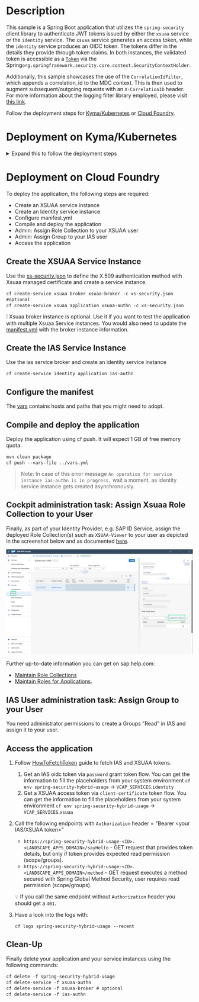 # Description
This sample is a Spring Boot application that utilizes the `spring-security` client library to authenticate JWT tokens issued by either the `xsuaa` service or the `identity` service. 
The `xsuaa` service generates an access token, while the `identity` service produces an OIDC token. 
The tokens differ in the details they provide through token claims. In both instances, 
the validated token is accessible as a [`Token`](/java-api/src/main/java/com/sap/cloud/security/token/Token.java) via the Spring`org.springframework.security.core.context.SecurityContextHolder`.

Additionally, this sample showcases the use of the `CorrelationIdFilter`, which appends a correlation_id to the MDC context. 
This is then used to augment subsequent/outgoing requests with an `X-CorrelationID` header. 
For more information about the logging filter library employed, please visit [this link](https://github.com/SAP/cf-java-logging-support/wiki/Instrumenting-Servlets).

Follow the deployment steps for [Kyma/Kubernetes](#deployment-on-kymakubernetes) or [Cloud Foundry](#deployment-on-cloud-foundry).

# Deployment on Kyma/Kubernetes
<details>
<summary>Expand this to follow the deployment steps</summary>

- Build docker image and push to repository
- Configure the deployment.yml
- Deploy the application
- Admin: Assign Role Collection to your XSUAA user
- Admin: Assign Group to your IAS user
- Access the application

## Build docker image and push to repository
```shell script
mvn spring-boot:build-image -Dspring-boot.build-image.imageName=<repositoryName>/<imageName>
docker push <repositoryName>/<imageName>
```
> This makes use of `Dockerfile`.

## Configure the deployment.yml
In deployment.yml replace the image repository placeholder `<YOUR IMAGE REPOSITORY>` with the one created in the previous step.

If you want to test the app with multiple Xsuaa bindings (application and broker plan) uncomment the following lines:
- [Service Instance definition and the binding](https://github.com/SAP/cloud-security-services-integration-library/blob/main/samples/spring-security-hybrid-usage/k8s/deployment.yml#L39-L72)
- [Volume mount for the service instance secret](https://github.com/SAP/cloud-security-services-integration-library/blob/main/samples/spring-security-hybrid-usage/k8s/deployment.yml#L127-L129)
- [Volume for the service instance secret](https://github.com/SAP/cloud-security-services-integration-library/blob/main/samples/spring-security-hybrid-usage/k8s/deployment.yml#L138-L140)

## Deploy the application
Deploy the application using [kubectl cli](https://kubernetes.io/docs/reference/kubectl/)
```shell script
kubectl apply -f ./k8s/deployment.yml -n <YOUR NAMESPACE>
```

## Cockpit administration task: Assign Xsuaa Role Collection to your User
Finally, as part of your Identity Provider, e.g. SAP ID Service, assign the deployed Role Collection `XSUAA-Viewer` to your user as depicted in the screenshot below and as documented [here](https://help.sap.com/viewer/65de2977205c403bbc107264b8eccf4b/Cloud/en-US/9e1bf57130ef466e8017eab298b40e5e.html).

![](../images/SAP_CP_Cockpit_AssignRoleCollectionToUser.png)

Further up-to-date information you can get on sap.help.com:
- [Maintain Role Collections](https://help.sap.com/viewer/65de2977205c403bbc107264b8eccf4b/Cloud/en-US/d5f1612d8230448bb6c02a7d9c8ac0d1.html)
- [Maintain Roles for Applications](https://help.sap.com/viewer/65de2977205c403bbc107264b8eccf4b/Cloud/en-US/7596a0bdab4649ac8a6f6721dc72db19.html).

## IAS User administration task: Assign Group to your User
You need administrator permissions to create Groups "Read" in IAS and assign it to your user. <br>See also [SAP Help: "Creating a User Group"](https://help.sap.com/viewer/a339f23ec736441abb2e187b7a7b6afb/LATEST/en-US/64544f432cd24b8589707a5d8a2b3e2e.html).

## Access the application
1. Follow [HowToFetchToken](../../docs/HowToFetchToken.md) guide to fetch IAS and XSUAA tokens. 
    1. Get an IAS oidc token via ``password`` grant token flow.
       You can get the information to fill the placeholders from the service binding secret:
       ```shell script
       kubectl get secret "ias-service-binding" -o go-template='{{range $k,$v := .data}}{{"### "}}{{$k}}{{"\n"}}{{$v|base64decode}}{{"\n\n"}}{{end}}' -n <YOUR NAMESPACE>
       ```
    2. Get a XSUAA access token via ``client-certificate`` token flow.
       You can get the information to fill the placeholders from the service binding secret: 
       ```shell script
       kubectl get secret "xsuaa-service-binding" -o go-template='{{range $k,$v := .data}}{{"### "}}{{$k}}{{"\n"}}{{$v|base64decode}}{{"\n\n"}}{{end}}' -n <YOUR NAMESPACE>
       ```
2. In the Kyma Console, go to `<YOUR_NAMESPACE>` - `Discovery and Network` - `API Rules`. Copy the host entry of the `spring-security-hybrid-api` api rule.
 
3. Call the following endpoints with ```Authorization``` header = "Bearer <your IAS/XSUAA token>"
   - `<HOST of spring-security-hybrid-api>/sayHello` - GET request that provides token details, but only if token provides expected read permission (scope/groups).
   - `<HOST of spring-security-hybrid-api>/method` - GET request executes a method secured with Spring Global Method Security, user requires read permission (scope/groups).
   
   :bulb: If you call the same endpoint without `Authorization` header you should get a `401`.

## Cleanup
Finally, delete your application and your service instances using the following command:
```shell script
 kubectl delete -f ./k8s/deployment.yml -n <YOUR NAMESPACE>
```
 </details>

# Deployment on Cloud Foundry
To deploy the application, the following steps are required:
- Create an XSUAA service instance
- Create an Identity service instance
- Configure manifest.yml
- Compile and deploy the application
- Admin: Assign Role Collection to your XSUAA user
- Admin: Assign Group to your IAS user
- Access the application


## Create the XSUAA Service Instance
Use the [xs-security.json](./xs-security.json) to define the X.509 authentication method with Xsuaa managed certificate and create a service instance.
```shell
cf create-service xsuaa broker xsuaa-broker -c xs-security.json #optional
cf create-service xsuaa application xsuaa-authn -c xs-security.json
```
:grey_exclamation:  Xsuaa broker instance is optional. Use it if you want to test the application with multiple Xsuaa Service instances.
You would also need to update the [manifest.yml](https://github.com/SAP/cloud-security-services-integration-library/blob/main/samples/spring-security-hybrid-usage/manifest.yml#L19) with the broker instance information.

## Create the IAS Service Instance
Use the ias service broker and create an identity service instance
```shell
cf create-service identity application ias-authn
```

## Configure the manifest
The [vars](../vars.yml) contains hosts and paths that you might need to adopt.

## Compile and deploy the application
Deploy the application using cf push. It will expect 1 GB of free memory quota.

```shell
mvn clean package
cf push --vars-file ../vars.yml
```
> Note: In case of this error message `An operation for service instance ias-authn is in progress.` wait a moment, as identity service instance gets created asynchronously.

## Cockpit administration task: Assign Xsuaa Role Collection to your User
Finally, as part of your Identity Provider, e.g. SAP ID Service, assign the deployed Role Collection(s) such as `XSUAA-Viewer` to your user as depicted in the screenshot below and as documented [here](https://help.sap.com/viewer/65de2977205c403bbc107264b8eccf4b/Cloud/en-US/9e1bf57130ef466e8017eab298b40e5e.html).

![](../images/SAP_CP_Cockpit_AssignRoleCollectionToUser.png)

Further up-to-date information you can get on sap.help.com:
- [Maintain Role Collections](https://help.sap.com/viewer/65de2977205c403bbc107264b8eccf4b/Cloud/en-US/d5f1612d8230448bb6c02a7d9c8ac0d1.html)
- [Maintain Roles for Applications](https://help.sap.com/viewer/65de2977205c403bbc107264b8eccf4b/Cloud/en-US/7596a0bdab4649ac8a6f6721dc72db19.html).

## IAS User administration task: Assign Group to your User
You need administrator permissions to create a Groups "Read" in IAS and assign it to your user.

## Access the application
1. Follow [HowToFetchToken](../../docs/HowToFetchToken.md) guide to fetch IAS and XSUAA tokens. 
    1. Get an IAS oidc token via ``password`` grant token flow.
       You can get the information to fill the placeholders from your system environment `cf env spring-security-hybrid-usage` -> ``VCAP_SERVICES``.`identity`
    2. Get a XSUAA access token via ``client-certificate`` token flow.
       You can get the information to fill the placeholders from your system environment `cf env spring-security-hybrid-usage` -> ``VCAP_SERVICES``.`xsuaa`

2. Call the following endpoints with ```Authorization``` header = "Bearer <your IAS/XSUAA token>"
   - `https://spring-security-hybrid-usage-<ID>.<LANDSCAPE_APPS_DOMAIN>/sayHello` - GET request that provides token details, but only if token provides expected read permission (scope/groups).
   - `https://spring-security-hybrid-usage-<ID>.<LANDSCAPE_APPS_DOMAIN>/method` - GET request executes a method secured with Spring Global Method Security, user requires read permission (scope/groups).

   :bulb: If you call the same endpoint without `Authorization` header you should get a `401`.

3. Have a look into the logs with:
   ```shell
   cf logs spring-security-hybrid-usage --recent
   ```

## Clean-Up

Finally delete your application and your service instances using the following commands:
```shell
cf delete -f spring-security-hybrid-usage
cf delete-service -f xsuaa-authn
cf delete-service -f xsuaa-broker # optional
cf delete-service -f ias-authn
```

